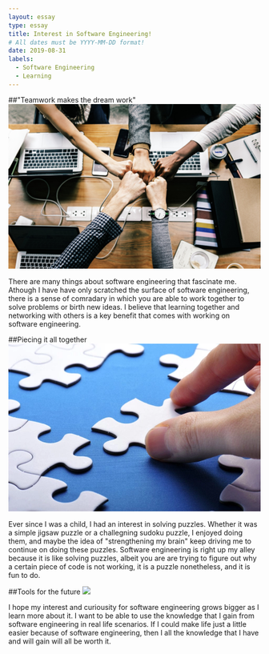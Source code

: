 ```yaml
---
layout: essay
type: essay
title: Interest in Software Engineering!
# All dates must be YYYY-MM-DD format!
date: 2019-08-31
labels:
  - Software Engineering
  - Learning
---
```


##"Teamwork makes the dream work"
<img class="ui medium left floated image" src="../images/team.jpg">

There are many things about software engineering that fascinate me. Athough I have have only scratched the surface of software engineering, there is a sense of comradary in which you are able to work together to solve problems or birth new ideas. I believe that learning together and networking with others is a key benefit that comes with working on software engineering. 

##Piecing it all together
<img class="ui medium left floated image" src="../images/puzzle.jpg">

Ever since I was a child, I had an interest in solving puzzles. Whether it was a simple jigsaw puzzle or a challegning sudoku puzzle, I enjoyed doing them, and maybe the idea of "strengthening my brain" keep driving me to continue on doing these puzzles. Software engineering is right up my alley because it is like solving puzzles, albeit you are are trying to figure out why a certain piece of code is not working, it is a puzzle nonetheless, and it is fun to do. 

##Tools for the future
<img class="ui medium left floated image" src="../images/software-code.jpg">

I hope my interest and curiousity for software engineering grows bigger as I learn more about it. I want to be able to use the knowledge that I gain from software engineering in real life scenarios. If I could make life just a little easier because of software engineering, then I all the knowledge that I have and will gain will all be worth it.


